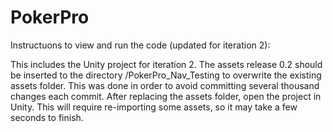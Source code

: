 # PokerPro
Instructuons to view and run the code (updated for iteration 2):

This includes the Unity project for iteration 2. The assets release 0.2 should be inserted to the directory /PokerPro_Nav_Testing to overwrite the existing assets folder. This was done in order to avoid committing several thousand changes each commit. After replacing the assets folder, open the project in Unity. This will require re-importing some assets, so it may take a few seconds to finish.
